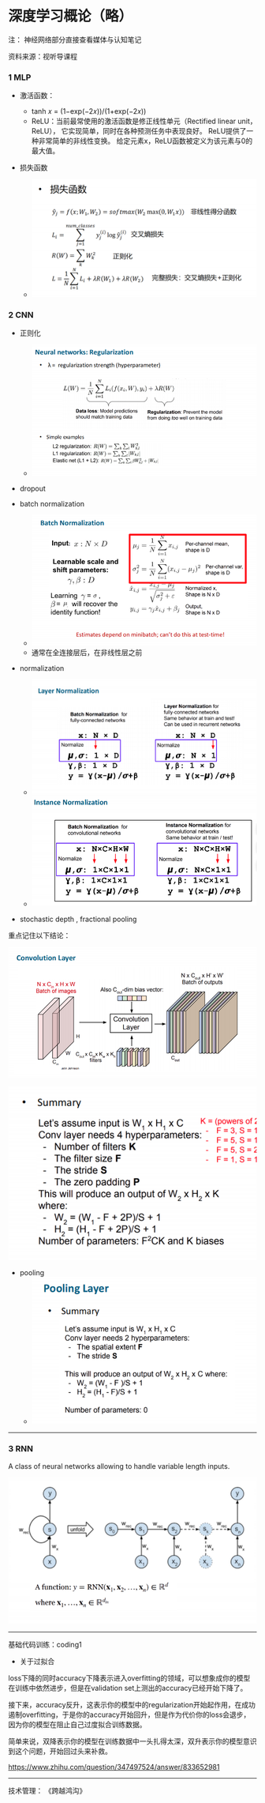 # 深度学习概论（略）

注： 神经网络部分直接查看媒体与认知笔记

资料来源：视听导课程

### 1 MLP

* 激活函数：
  * tanh 𝑥 = (1−exp(−2𝑥))/(1+exp(−2𝑥))
  * ReLU：当前最常使用的激活函数是修正线性单元（Rectified linear unit，ReLU）， 它实现简单，同时在各种预测任务中表现良好。 ReLU提供了一种非常简单的非线性变换。 给定元素x，ReLU函数被定义为该元素与0的最大值。

* 损失函数
  * ![image-20240112161413630](.\asset\神经网络里的损失函数.png)

### 2 CNN

* 正则化
  * ![image-20231025162502840](.\asset\DL_regularization.png)

* dropout
* batch normalization
  * ![image-20231025164021562](.\asset\DL_batch_normalization.png)
  * 通常在全连接层后，在非线性层之前
* normalization
  * ![image-20231025164509230](.\asset\DL_normalization_1.png)
  * ![image-20231025164616668](.\asset\DL_normalization_2.png)
* stochastic depth ,  fractional pooling

重点记住以下结论：

![image-20231025163609772](.\asset\DL_CNN.png)

![image-20231025163741968](.\asset\DL_CNN_filter.png)

* pooling
  * ![image-20231025163939146](.\asset\DL_pooling.png)

---

### 3 RNN

A class of neural networks allowing to handle variable length inputs.

![image-20231025164806640](.\asset\DL_RNN.png)



----

基础代码训练：coding1

* 关于过拟合

loss下降的同时accuracy下降表示进入overfitting的领域，可以想象成你的模型在训练中依然进步，但是在validation set上测出的accuracy已经开始下降了。

接下来，accuracy反升，这表示你的模型中的regularization开始起作用，在成功遏制overfitting，于是你的accuracy开始回升，但是作为代价你的loss会退步，因为你的模型在阻止自己过度拟合训练数据。

简单来说，双降表示你的模型在训练数据中一头扎得太深，双升表示你的模型意识到这个问题，开始回过头来补救。

https://www.zhihu.com/question/347497524/answer/833652981




----

技术管理：
《跨越鸿沟》

